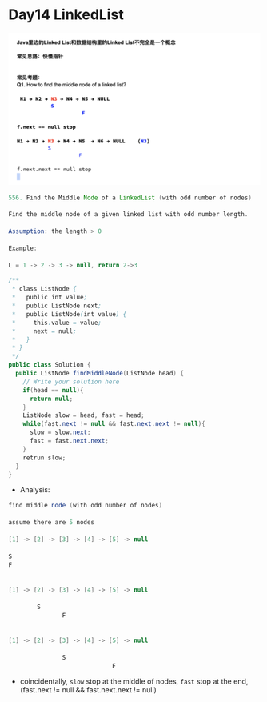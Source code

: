 # Day14 LinkedList

![](img/2020-04-14-22-50-00.png)

```java
556. Find the Middle Node of a LinkedList (with odd number of nodes)

Find the middle node of a given linked list with odd number length.

Assumption: the length > 0

Example: 

L = 1 -> 2 -> 3 -> null, return 2->3
```

```java
/**
 * class ListNode {
 *   public int value;
 *   public ListNode next;
 *   public ListNode(int value) {
 *     this.value = value;
 *     next = null;
 *   }
 * }
 */
public class Solution {
  public ListNode findMiddleNode(ListNode head) {
    // Write your solution here
    if(head == null){
      return null;
    }
    ListNode slow = head, fast = head;
    while(fast.next != null && fast.next.next != null){
      slow = slow.next;
      fast = fast.next.next;
    }
    retrun slow;
  }
}

```

- Analysis:

```java
find middle node (with odd number of nodes)

assume there are 5 nodes

[1] -> [2] -> [3] -> [4] -> [5] -> null

S
F


[1] -> [2] -> [3] -> [4] -> [5] -> null

        S
               F


[1] -> [2] -> [3] -> [4] -> [5] -> null

               S
                             F
```

- coincidentally, `slow` stop at the middle of nodes, `fast` stop at the end, (fast.next != null && fast.next.next != null)


